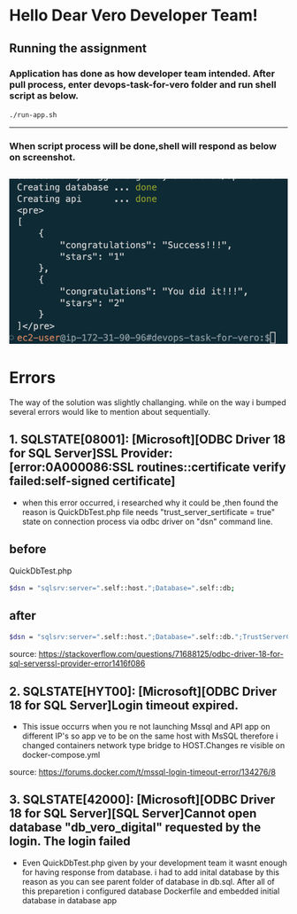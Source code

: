 # Hello Dear Vero Developer Team!

## Running the assignment

### Application has done as how developer team intended. After pull process, enter devops-task-for-vero folder and run shell script as below.

```bash
./run-app.sh 
```
---
### When script process will be done,shell will respond as below on screenshot.
![app respond](respond.png)
----
# Errors

The way of the solution was slightly challanging. while on the way i bumped several errors would like to mention about sequentially.

## 1. SQLSTATE[08001]: [Microsoft][ODBC Driver 18 for SQL Server]SSL Provider: [error:0A000086:SSL routines::certificate verify failed:self-signed certificate] 
- when this error occurred, i researched why it could be ,then found the reason is QuickDbTest.php file needs "trust_server_sertificate = true" state on connection process via odbc driver on "dsn" command line.

## before 
QuickDbTest.php
```bash
$dsn = "sqlsrv:server=".self::host.";Database=".self::db;
```
## after
```bash
$dsn = "sqlsrv:server=".self::host.";Database=".self::db.";TrustServerCertificate=true";
```
source: https://stackoverflow.com/questions/71688125/odbc-driver-18-for-sql-serverssl-provider-error1416f086

## 2. SQLSTATE[HYT00]: [Microsoft][ODBC Driver 18 for SQL Server]Login timeout expired.
- This issue occurrs when you re not launching Mssql and API app on different IP's so app ve to be on the same host with MsSQL therefore i changed containers network type bridge to HOST.Changes re visible on docker-compose.yml

source: https://forums.docker.com/t/mssql-login-timeout-error/134276/8

## 3. SQLSTATE[42000]: [Microsoft][ODBC Driver 18 for SQL Server][SQL Server]Cannot open database "db_vero_digital" requested by the login. The login failed
- Even QuickDbTest.php given by your development team it wasnt enough for having response from database. i had to add inital database by this reason as you can see parent folder of database in db.sql. After all of this preparetion i configured database Dockerfile and embedded initial database in database app

